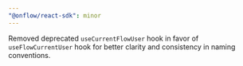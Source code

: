 ```yaml
---
"@onflow/react-sdk": minor
---
```


Removed deprecated `useCurrentFlowUser` hook in favor of `useFlowCurrentUser` hook for better clarity and consistency in naming conventions.